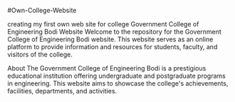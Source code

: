#Own-College-Website


creating my first own web site for college
Government College of Engineering Bodi Website
Welcome to the repository for the 
Government College of Engineering Bodi website. 
This website serves as an online platform to provide information and 
resources for students, faculty, and visitors of the college.


About
The Government College of Engineering Bodi is a prestigious educational institution offering undergraduate and postgraduate programs in engineering. This website aims to showcase the college's achievements, facilities, departments, and activities.
